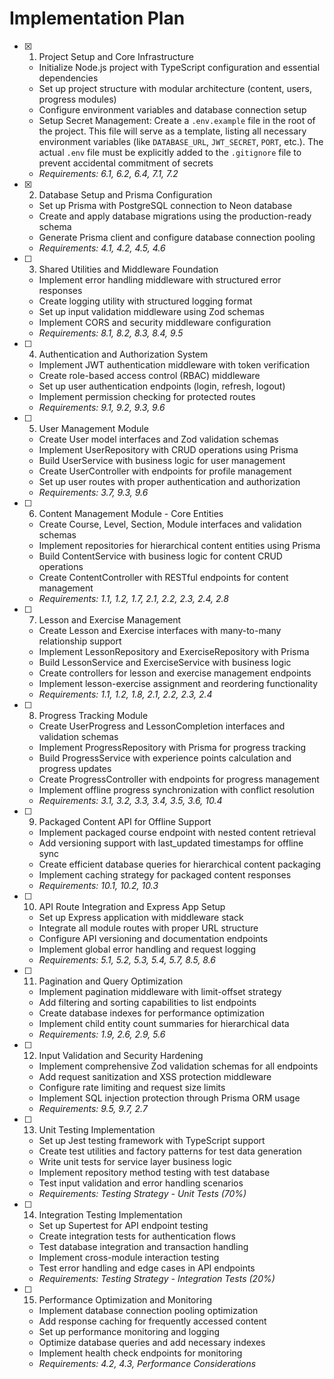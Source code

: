 # Implementation Plan

- [x] 1. Project Setup and Core Infrastructure



  - Initialize Node.js project with TypeScript configuration and essential dependencies
  - Set up project structure with modular architecture (content, users, progress modules)
  - Configure environment variables and database connection setup
  - Setup Secret Management: Create a `.env.example` file in the root of the project. This file will serve as a template, listing all necessary environment variables (like `DATABASE_URL`, `JWT_SECRET`, `PORT`, etc.). The actual `.env` file must be explicitly added to the `.gitignore` file to prevent accidental commitment of secrets
  - _Requirements: 6.1, 6.2, 6.4, 7.1, 7.2_

- [x] 2. Database Setup and Prisma Configuration



  - Set up Prisma with PostgreSQL connection to Neon database
  - Create and apply database migrations using the production-ready schema
  - Generate Prisma client and configure database connection pooling
  - _Requirements: 4.1, 4.2, 4.5, 4.6_

- [ ] 3. Shared Utilities and Middleware Foundation
  - Implement error handling middleware with structured error responses
  - Create logging utility with structured logging format
  - Set up input validation middleware using Zod schemas
  - Implement CORS and security middleware configuration
  - _Requirements: 8.1, 8.2, 8.3, 8.4, 9.5_

- [ ] 4. Authentication and Authorization System
  - Implement JWT authentication middleware with token verification
  - Create role-based access control (RBAC) middleware
  - Set up user authentication endpoints (login, refresh, logout)
  - Implement permission checking for protected routes
  - _Requirements: 9.1, 9.2, 9.3, 9.6_

- [ ] 5. User Management Module
  - Create User model interfaces and Zod validation schemas
  - Implement UserRepository with CRUD operations using Prisma
  - Build UserService with business logic for user management
  - Create UserController with endpoints for profile management
  - Set up user routes with proper authentication and authorization
  - _Requirements: 3.7, 9.3, 9.6_

- [ ] 6. Content Management Module - Core Entities
  - Create Course, Level, Section, Module interfaces and validation schemas
  - Implement repositories for hierarchical content entities using Prisma
  - Build ContentService with business logic for content CRUD operations
  - Create ContentController with RESTful endpoints for content management
  - _Requirements: 1.1, 1.2, 1.7, 2.1, 2.2, 2.3, 2.4, 2.8_

- [ ] 7. Lesson and Exercise Management
  - Create Lesson and Exercise interfaces with many-to-many relationship support
  - Implement LessonRepository and ExerciseRepository with Prisma
  - Build LessonService and ExerciseService with business logic
  - Create controllers for lesson and exercise management endpoints
  - Implement lesson-exercise assignment and reordering functionality
  - _Requirements: 1.1, 1.2, 1.8, 2.1, 2.2, 2.3, 2.4_

- [ ] 8. Progress Tracking Module
  - Create UserProgress and LessonCompletion interfaces and validation schemas
  - Implement ProgressRepository with Prisma for progress tracking
  - Build ProgressService with experience points calculation and progress updates
  - Create ProgressController with endpoints for progress management
  - Implement offline progress synchronization with conflict resolution
  - _Requirements: 3.1, 3.2, 3.3, 3.4, 3.5, 3.6, 10.4_

- [ ] 9. Packaged Content API for Offline Support
  - Implement packaged course endpoint with nested content retrieval
  - Add versioning support with last_updated timestamps for offline sync
  - Create efficient database queries for hierarchical content packaging
  - Implement caching strategy for packaged content responses
  - _Requirements: 10.1, 10.2, 10.3_

- [ ] 10. API Route Integration and Express App Setup
  - Set up Express application with middleware stack
  - Integrate all module routes with proper URL structure
  - Configure API versioning and documentation endpoints
  - Implement global error handling and request logging
  - _Requirements: 5.1, 5.2, 5.3, 5.4, 5.7, 8.5, 8.6_

- [ ] 11. Pagination and Query Optimization
  - Implement pagination middleware with limit-offset strategy
  - Add filtering and sorting capabilities to list endpoints
  - Create database indexes for performance optimization
  - Implement child entity count summaries for hierarchical data
  - _Requirements: 1.9, 2.6, 2.9, 5.6_

- [ ] 12. Input Validation and Security Hardening
  - Implement comprehensive Zod validation schemas for all endpoints
  - Add request sanitization and XSS protection middleware
  - Configure rate limiting and request size limits
  - Implement SQL injection protection through Prisma ORM usage
  - _Requirements: 9.5, 9.7, 2.7_

- [ ] 13. Unit Testing Implementation
  - Set up Jest testing framework with TypeScript support
  - Create test utilities and factory patterns for test data generation
  - Write unit tests for service layer business logic
  - Implement repository method testing with test database
  - Test input validation and error handling scenarios
  - _Requirements: Testing Strategy - Unit Tests (70%)_

- [ ] 14. Integration Testing Implementation
  - Set up Supertest for API endpoint testing
  - Create integration tests for authentication flows
  - Test database integration and transaction handling
  - Implement cross-module interaction testing
  - Test error handling and edge cases in API endpoints
  - _Requirements: Testing Strategy - Integration Tests (20%)_

- [ ] 15. Performance Optimization and Monitoring
  - Implement database connection pooling optimization
  - Add response caching for frequently accessed content
  - Set up performance monitoring and logging
  - Optimize database queries and add necessary indexes
  - Implement health check endpoints for monitoring
  - _Requirements: 4.2, 4.3, Performance Considerations_